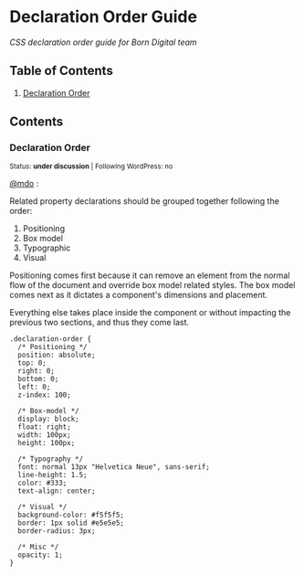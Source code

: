 # Declaration Order Guide

*CSS declaration order guide for Born Digital team*

## Table of Contents

  1. [Declaration Order](#declaration-order)

## Contents

### Declaration Order

<sup>Status: **under discussion**   | Following WordPress: no</sup>

[@mdo](http://codeguide.co/#css-declaration-order) :

Related property declarations should be grouped together following the order:

<ol>
<li> Positioning </li>
<li> Box model </li>
<li> Typographic </li>
<li> Visual </li>
</ol>

Positioning comes first because it can remove an element from the normal flow of the document and override box model related styles. The box model comes next as it dictates a component's dimensions and placement.

Everything else takes place inside the component or without impacting the previous two sections, and thus they come last.

```
.declaration-order {
  /* Positioning */
  position: absolute;
  top: 0;
  right: 0;
  bottom: 0;
  left: 0;
  z-index: 100;

  /* Box-model */
  display: block;
  float: right;
  width: 100px;
  height: 100px;

  /* Typography */
  font: normal 13px "Helvetica Neue", sans-serif;
  line-height: 1.5;
  color: #333;
  text-align: center;

  /* Visual */
  background-color: #f5f5f5;
  border: 1px solid #e5e5e5;
  border-radius: 3px;

  /* Misc */
  opacity: 1;
}
```
